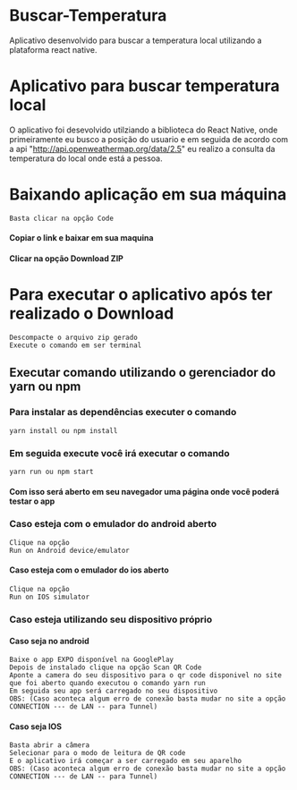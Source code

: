 # Buscar-Temperatura
Aplicativo desenvolvido para buscar a temperatura local utilizando a plataforma react native.

# Aplicativo para buscar temperatura local

O aplicativo foi desevolvido utilziando a biblioteca do React Native, onde primeiramente eu busco a posição do usuario e em seguida de acordo com a api "http://api.openweathermap.org/data/2.5" eu realizo a consulta da temperatura do local onde está a pessoa.


# Baixando aplicação em sua máquina
    Basta clicar na opção Code
#### Copiar o link e baixar em sua maquina
#### Clicar na opção Download ZIP

# Para executar o aplicativo após ter realizado o Download
    Descompacte o arquivo zip gerado
    Execute o comando em ser terminal

## Executar comando utilizando o gerenciador do yarn ou npm

### Para instalar as dependências executer o comando 
    yarn install ou npm install

### Em seguida execute você irá executar o comando
    yarn run ou npm start

#### Com isso será aberto em seu navegador uma página onde você poderá testar o app
### Caso esteja com o emulador do android aberto
    Clique na opção 
    Run on Android device/emulator
#### Caso esteja com o emulador do ios aberto
    Clique na opção
    Run on IOS simulator

### Caso esteja utilizando seu dispositivo próprio
#### Caso seja no android
    Baixe o app EXPO disponível na GooglePlay
    Depois de instalado clique na opção Scan QR Code
    Aponte a camera do seu dispositivo para o qr code disponivel no site que foi aberto quando executou o comando yarn run
    Em seguida seu app será carregado no seu dispositivo
    OBS: (Caso aconteca algum erro de conexão basta mudar no site a opção CONNECTION --- de LAN -- para Tunnel)

#### Caso seja IOS 
    Basta abrir a câmera 
    Selecionar para o modo de leitura de QR code
    E o aplicativo irá começar a ser carregado em seu aparelho
    OBS: (Caso aconteca algum erro de conexão basta mudar no site a opção CONNECTION --- de LAN -- para Tunnel)
